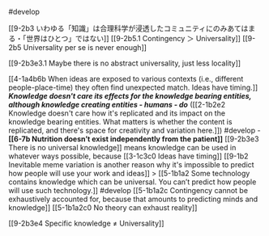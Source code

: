 #develop 

[[9-2b3 いわゆる「知識」は合理科学が浸透したコミュニティにのみあてはまる・「世界はひとつ」ではない]]
	[[9-2b5.1 Contingency ＞ Universality]]
		[[9-2b5 Universality per se is never enough]]

[[9-2b3e3.1 Maybe there is no abstract universality, just less locality]]

[[4-1a4b6b When ideas are exposed to various contexts (i.e., different people-place-time) they often find unexpected match. Ideas have timing.]]
	***Knowledge doesn't care its effects for the knowledge bearing entities, although knowledge creating entities - humans - do*** ([[2-1b2e2 Knowledge doesn't care how it's replicated and its impact on the knowledge bearing entities. What matters is whether the content is replicated, and there's space for creativity and variation here.]]) #develop - **[[6-7b Nutrition doesn’t exist independently from the patient]]**
		[[9-2b3e3 There is no universal knowledge]] means knowledge can be used in whatever ways possible, because [[3-1c3c0 Ideas have timing]]
			[[9-1b2 Inevitable meme variation is another reason why it's impossible to predict how people will use your work and ideas]] > [[5-1b1a2 Some technology contains knowledge which can be universal. You can’t predict how people will use such technology.]] #develop 
				[[5-1b1a2c Contingency cannot be exhaustively accounted for, because that amounts to predicting minds and knowledge]]
					[[5-1b1a2c0 No theory can exhaust reality]]

[[9-2b3e4 Specific knowledge ≠ Universality]]
